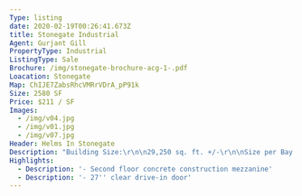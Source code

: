 ```yaml
---
Type: listing
date: 2020-02-19T00:26:41.673Z
title: Stonegate Industrial
Agent: Gurjant Gill
PropertyType: Industrial
ListingType: Sale
Brochure: /img/stonegate-brochure-acg-1-.pdf
Loacation: Stonegate
Map: ChIJE7ZabsRhcVMRrVDrA_pP91k
Size: 2580 SF
Price: $211 / SF
Images:
  - /img/v04.jpg
  - /img/v01.jpg
  - /img/v07.jpg
Header: Helms In Stonegate
Description: "Building Size:\r\n\n29,250 sq. ft. +/-\r\n\nSize per Bay:\r\n\nTotal Area/bay:\r\n\n2,580 sq. ft. +/-\r\n\nMain:\r\n\n1,935 sq. ft. +/-\r\n\nMezzanine:\r\n\n645 sq. ft. +/-\r\n\nTotal Land:\r\n\n2 Acres\r\n\nPossession:\r\n\nFall of 2019\r\n\nZoning:\r\n\nI-G (Industrial General)\r\n\nLegal:\r\n\nPlan 1612601 Block 3 Lot 8\r\n\nDoors:\r\n\n1 - 12’ x 14’ DI Door\r\n\nCeiling Height:\r\n\n27’ clear\r\n\nFloor:\r\n\n6 inch concrete\r\n\nRear Yard:\r\n\n50 - 55 feet\r\n\nParking:\r\n\n2 rows in front (3 exclusive)\r\n\nPower:\r\n\n200 Amp with option to upgrade to\r\n\n600 Volts\r\n\nHeating:\r\n\nOverhead heater in warehouse\r\n\nFinishing:\r\n\nFront:\r\n\nArchitectural cladding and Insulated\r\n\npanel\r\n\nSides:\r\n\nArchitectural cladding and lux board\r\n\nRoughed in communication lines\r\n\nRough in for radon\r\n\nBuilt to new energy codes\r\n\n\\* Option for second floor tenancy\\*"
Highlights:
  - Description: '- Second floor concrete construction mezzanine'
  - Description: '- 27'' clear drive-in door'
---
```


